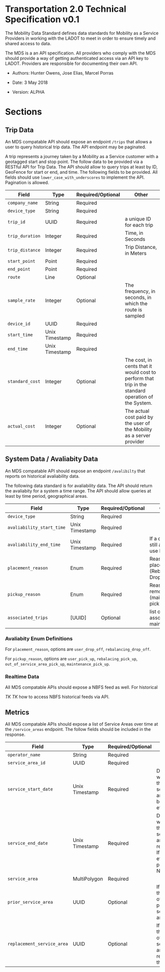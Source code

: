 # Transportation 2.0 Technical Specification v0.1

The Mobility Data Standard defines data standards for Mobility as a Service Providers in working with the LADOT to meet in order to ensure timely and shared access to data. 

The MDS is a an API specification. All providers who comply with the MDS should provide a way of getting authenticated access via an API key to LADOT. Providers are responsible for documenting their own API. 

* Authors: Hunter Owens, Jose Elias, Marcel Porras 

* Date: 3 May 2018 

* Version: ALPHA 

# Sections 

## Trip Data

An MDS compatable API should expose an endpoint `/trips` that allows a user to query historical trip data. The API endpoint may be paginated. 

A trip represents a journey taken by a Mobility as a Service customer with a geotagged start and stop point. The follow data to be provided via a RESTful API for Trip Data. The API should allow to query trips at least by ID, GeoFence for start or end, and time. The following fields to be provided. All fields should use `lower_case_with_underscores` to implement the API. Pagination is allowed.  

| Field | Type     | Required/Optional | Other |
| ----- | -------- | ----------------- | ----- |
| `company_name` | String | Required | |
| `device_type` | String | Required | | 
| `trip_id` | UUID | Required | a unique ID for each trip | 
| `trip_duration` | Integer | Required | Time, in Seconds | 
| `trip_distance` | Integer | Required | Trip Distance, in Meters | 
| `start_point` | Point | Required | | 
| `end_point` | Point | Required | | 
| `route` | Line | Optional | | 
| `sample_rate` | Integer | Optional | The frequency, in seconds, in which the route is sampled | 
| `device_id` | UUID | Required | | 
| `start_time` | Unix Timestamp | Required | | 
| `end_time` | Unix Timestamp | Required | |
| `standard_cost` | Integer | Optional | The cost, in cents that it would cost to perform that trip in the standard operation of the System. | 
| `actual_cost` | Integer | Optional | The actual cost paid by the user of the Mobility as a server provider | 


## System Data / Avaliabity Data 

An MDS compatable API should expose an endpoint `/avalibilty` that reports on historical avaliability data. 

The following data standard is for avaliability data. The API should return the avaliabity for a system a time range. The API should allow queries at least by time period, geographical areas. 

| Field | Type | Required/Optional | Other | 
| ----- | ---- | ----------------- | ----- | 
| `device_type` | String | Required | | 
| `avaliability_start_time` | Unix Timestamp | Required | | 
| `avaliability_end_time` | Unix Timestamp | Required | If a device is still avalible, use NaN  | 
| `placement_reason` | Enum | Required | Reason for placement (Rebalancing, Drop off, etc) | 
| `pickup_reason` | Enum | Required | Reason for removal (maintenance, pick up) | 
| `associated_trips` | [UUID] | Optional | list of associated maintenance | 


### Avaliabity Enum Definitions 
For `placement_reason`, options are `user_drop_off`, `rebalancing_drop_off`. 

For `pickup_reason`, options are `user_pick_up`, `rebalacing_pick_up`, `out_of_service_area_pick_up`, `maintenance_pick_up`. 

### Realtime Data
All MDS compatable APIs should expose a NBFS feed as well. For historical 

_TK TK_ how to access NBFS historical feeds via API. 

## Metrics 

All MDS compatable APIs should expose a list of Service Areas over time at the `/service_areas` endpoint. The follow fields should be included in the response. 

| Field | Type | Required/Optional | Other | 
| ----- | ---- | ----------------- | ----- | 
| `operator_name` | String | Required |  |
| `service_area_id` | UUID | Required |  | 
| `service_start_date` | Unix Timestamp | Required | Date at which this service area became effective | 
| `service_end_date` | Unix Timestamp | Required | Date at which this service area was replaced. If current effictive, place NaN | 
| `service_area` | MultiPolygon | Required | | 
| `prior_service_area` | UUID | Optional | If exists, the UUID of the prior service area. | 
| `replacement_service_area` | UUID | Optional | If exists, the UUID of the service area that replaced this one | 
